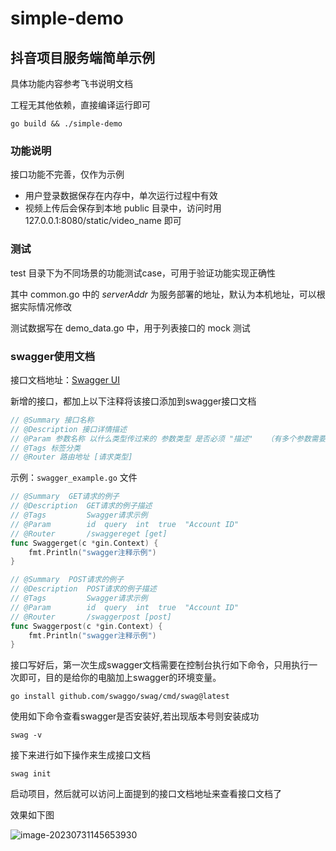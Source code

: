 # simple-demo

## 抖音项目服务端简单示例

具体功能内容参考飞书说明文档

工程无其他依赖，直接编译运行即可

```shell
go build && ./simple-demo
```

### 功能说明

接口功能不完善，仅作为示例

* 用户登录数据保存在内存中，单次运行过程中有效
* 视频上传后会保存到本地 public 目录中，访问时用 127.0.0.1:8080/static/video_name 即可

### 测试

test 目录下为不同场景的功能测试case，可用于验证功能实现正确性

其中 common.go 中的 _serverAddr_ 为服务部署的地址，默认为本机地址，可以根据实际情况修改

测试数据写在 demo_data.go 中，用于列表接口的 mock 测试



###  swagger使用文档

接口文档地址：[Swagger UI](http://localhost:8080/swagger/index.html)

新增的接口，都加上以下注释将该接口添加到swagger接口文档

```go
// @Summary 接口名称
// @Description 接口详情描述
// @Param 参数名称 以什么类型传过来的 参数类型 是否必须 "描述"   （有多个参数需要加多个@Param）
// @Tags 标签分类
// @Router 路由地址 [请求类型]
```

示例：`swagger_example.go` 文件

```go
// @Summary  GET请求的例子
// @Description  GET请求的例子描述
// @Tags         Swagger请求示例
// @Param        id  query  int  true  "Account ID"
// @Router       /swaggereget [get]
func Swaggerget(c *gin.Context) {
	fmt.Println("swagger注释示例")
}

// @Summary  POST请求的例子
// @Description  POST请求的例子描述
// @Tags         Swagger请求示例
// @Param        id  query  int  true  "Account ID"
// @Router       /swaggerpost [post]
func Swaggerpost(c *gin.Context) {
	fmt.Println("swagger注释示例")
}
```

接口写好后，第一次生成swagger文档需要在控制台执行如下命令，只用执行一次即可，目的是给你的电脑加上swagger的环境变量。

```shell
go install github.com/swaggo/swag/cmd/swag@latest
```

使用如下命令查看swagger是否安装好,若出现版本号则安装成功

```shell
swag -v
```

接下来进行如下操作来生成接口文档

```shell
swag init
```

启动项目，然后就可以访问上面提到的接口文档地址来查看接口文档了

效果如下图

![image-20230731145653930](C:\Users\86155\AppData\Roaming\Typora\typora-user-images\image-20230731145653930.png)















